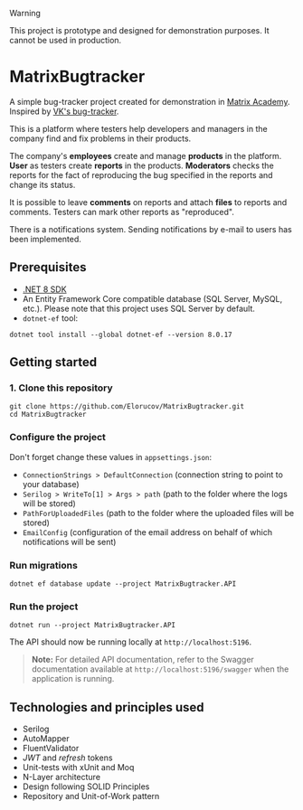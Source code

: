 > [!WARNING]
> This project is prototype and designed for demonstration purposes. It cannot be used in production.
 
# MatrixBugtracker

A simple bug-tracker project created for demonstration in [Matrix Academy](https://matrixacademy.edu.az). Inspired by [VK's bug-tracker](https://vk.com/testing). 

This is a platform where testers help developers and managers in the company find and fix problems in their products.

The company's __employees__ create and manage __products__ in the platform. __User__ as testers create __reports__ in the products. __Moderators__ checks the reports for the fact of reproducing the bug specified in the reports and change its status.

It is possible to leave __comments__ on reports and attach __files__ to reports and comments. Testers can mark other reports as "reproduced".

There is a notifications system. Sending notifications by e-mail to users has been implemented.

## Prerequisites

* [.NET 8 SDK](https://dotnet.microsoft.com/download/dotnet/8.0)
* An Entity Framework Core compatible database (SQL Server, MySQL, etc.). Please note that this project uses SQL Server by default.
* `dotnet-ef` tool:
```
dotnet tool install --global dotnet-ef --version 8.0.17
```

## Getting started

### 1. Clone this repository

```
git clone https://github.com/Elorucov/MatrixBugtracker.git
cd MatrixBugtracker
```

### Configure the project

Don't forget change these values in `appsettings.json`: 

* `ConnectionStrings > DefaultConnection` (connection string to point to your database)
* `Serilog > WriteTo[1] > Args > path` (path to the folder where the logs will be stored)
* `PathForUploadedFiles` (path to the folder where the uploaded files will be stored)
* `EmailConfig` (сonfiguration of the email address on behalf of which notifications will be sent)

### Run migrations

```
dotnet ef database update --project MatrixBugtracker.API
```

### Run the project

```
dotnet run --project MatrixBugtracker.API
```

The API should now be running locally at `http://localhost:5196`.

> __Note:__ For detailed API documentation, refer to the Swagger documentation available at `http://localhost:5196/swagger` when the application is running.

## Technologies and principles used

* Serilog
* AutoMapper
* FluentValidator
* _JWT_ and _refresh_ tokens
* Unit-tests with xUnit and Moq
* N-Layer architecture
* Design following SOLID Principles
* Repository and Unit-of-Work pattern
